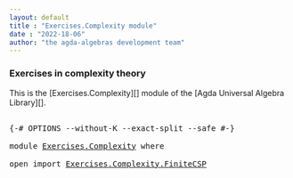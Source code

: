 ```yaml
---
layout: default
title : "Exercises.Complexity module"
date : "2022-18-06"
author: "the agda-algebras development team"
---
```


### <a id="exercises-in-complexity-theory">Exercises in complexity theory</a>

This is the [Exercises.Complexity][] module of the [Agda Universal Algebra Library][].

<pre class="Agda">

<a id="310" class="Symbol">{-#</a> <a id="314" class="Keyword">OPTIONS</a> <a id="322" class="Pragma">--without-K</a> <a id="334" class="Pragma">--exact-split</a> <a id="348" class="Pragma">--safe</a> <a id="355" class="Symbol">#-}</a>

<a id="360" class="Keyword">module</a> <a id="367" href="Exercises.Complexity.html" class="Module">Exercises.Complexity</a> <a id="388" class="Keyword">where</a>

<a id="395" class="Keyword">open</a> <a id="400" class="Keyword">import</a> <a id="407" href="Exercises.Complexity.FiniteCSP.html" class="Module">Exercises.Complexity.FiniteCSP</a>

</pre>

